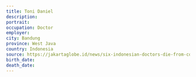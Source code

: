 ```yaml
---
title: Toni Daniel
description: 
portrait: 
occupation: Doctor
employer: 
city: Bandung
province: West Java
country: Indonesia
source: https://jakartaglobe.id/news/six-indonesian-doctors-die-from-covid19-cases-exceed-500, https://twitter.com/PBIDI/status/1241672169131630594
birth_date: 
death_date: 
---
```


